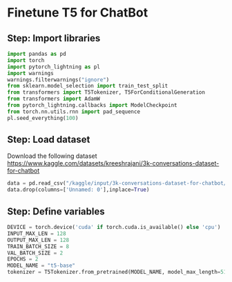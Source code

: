 # Finetune T5 for ChatBot

## Step: Import libraries
```python
import pandas as pd
import torch
import pytorch_lightning as pl
import warnings
warnings.filterwarnings("ignore")
from sklearn.model_selection import train_test_split
from transformers import T5Tokenizer, T5ForConditionalGeneration  
from transformers import AdamW
from pytorch_lightning.callbacks import ModelCheckpoint
from torch.nn.utils.rnn import pad_sequence
pl.seed_everything(100)
```

## Step: Load dataset
Download the following dataset https://www.kaggle.com/datasets/kreeshrajani/3k-conversations-dataset-for-chatbot

```python
data = pd.read_csv("/kaggle/input/3k-conversations-dataset-for-chatbot/Conversation.csv")
data.drop(columns=['Unnamed: 0'],inplace=True)
```

## Step: Define variables
```python
DEVICE = torch.device('cuda' if torch.cuda.is_available() else 'cpu')
INPUT_MAX_LEN = 128 
OUTPUT_MAX_LEN = 128 
TRAIN_BATCH_SIZE = 8 
VAL_BATCH_SIZE = 2
EPOCHS = 2
MODEL_NAME = "t5-base"
tokenizer = T5Tokenizer.from_pretrained(MODEL_NAME, model_max_length=512)
```

